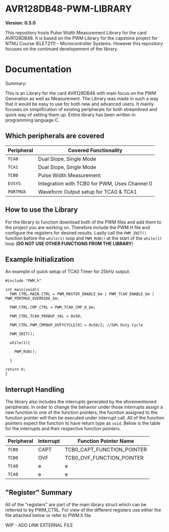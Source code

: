 # AVR128DB48-PWM-LIBRARY

**Version: 0.5.0**

This repository hosts Pulse Width Measurement Library for the card AVR128DB48. It is based on the PWM Library for the capstone project for NTNU Course IELET2111 - Microcontroller Systems. However this repository focuses on the continued developement of the library. 

# Documentation

Summary:

This is an Library for the card AVR128DB48 with main focus on the PWM Generation as well as Measurement. The Library was made in such a way that it would be easy to use for both new and advanced users. It mainly focuses on simplification of existing peripherals for both streamlined and quick way of setting them up. Entire library has been written in programming language C. 

## Which peripherals are covered

|Peripheral|Covered Functionality|
|----------|--------------------|
|`TCA0`|Dual Slope, Single Mode|
|`TCA1`|Dual Slope, Single Mode|
|`TCB0`|Pulse Width Measurement|
|`EVSYS`|Integration with TCB0 for PWM, Uses Channel 0|
|`PORTMUX`|Waveform Output setup for TCA0 & TCA1|

## How to use the Library

For the library to function download both of the PWM files and add them to the project you are working on. Therefore include the PWM.H file and configure the registers for desired results. Lastly call the `PWM_INIT()` function before the `while(1)` loop and `PWM_RUN()` at the start of the `while(1)` loop (**DO NOT USE OTHER FUNCTIONS FROM THE LIBRARY**)

## Example Initialization

An example of quick setup of TCA0 Timer for 25kHz output:

```
#include "PWM.h"

int main(void){
  PWM_CTRL.MAIN_CTRL = PWM_MASTER_ENABLE_bm | PWM_TCA0_ENABLE_bm | PWM_PORTMUX_OVERRIDE_bm;

  PWM_CTRL.CMP_CTRL = PWM_TCA0_CMP_0_bm;
  
  PWM_CTRL.TCA0_PERBUF_VAL = 0x50;
  
  PWM_CTRL.PWM_CMPBUF_DUTYCYCLE[0] = 0x50/2; //50% Duty Cycle
  
  PWM_INIT();
  
  while(1){
  
    PWM_RUN();
  
  }

return 0;
}
```

## Interrupt Handling

The library also includes the interrupts generated by the aforementioned peripherals. In order to change the behavior under those interrupts assign a new function to one of the function pointers, the fucntion assigned to the function pointer will then be executed under interrupt call. All of the function pointers expect the function to have return type as `void`. Below is the table for the interrupts and their respective function pointers.

|Peripheral|Interrupt|Function Pointer Name|
|----------|---------|----------------|
|`TCB0`    |CAPT     |TCB0_CAPT_FUNCTION_POINTER|
|`TCB0`    |OVF      |TCB0_OVF_FUNCTION_POINTER|
|`TCA0`|e|e|
|`TCA0`|e|e|

## "Register" Summary

All of the "registers" are part of the main library struct which can be referred to by PWM_CTRL. For view of the different registers use either the file attached below or refer to PWM.h file.

WIP - ADD LINK EXTERNAL FILE



